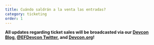 ```yaml
---
title: Cuándo saldrán a la venta las entradas?
category: ticketing
order: 1
---
```


**All updates regarding ticket sales will be broadcasted via our [Devcon Blog](https://blog.ethereum.org/category/devcon/), [@EFDevcon Twitter](https://twitter.com/EFDevcon), and [Devcon.org](https://devcon.org)!**
